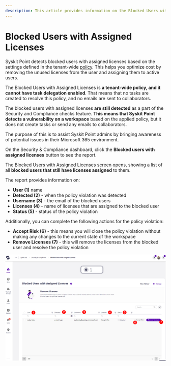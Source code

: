 ```yaml
---
description: This article provides information on the Blocked Users with Assigned Licenses report.
---
```



# Blocked Users with Assigned Licenses

Syskit Point detects blocked users with assigned licenses based on the settings defined in the tenant-wide [policy](../automated-workflows/blocked-users-with-licenses-admin.md). This helps you optimize cost by removing the unused licenses from the user and assigning them to active users. 

The Blocked Users with Assigned Licenses is **a tenant-wide policy, and it cannot have task delegation enabled**. That means that no tasks are created to resolve this policy, and no emails are sent to collaborators.

The blocked users with assigned licenses **are still detected** as a part of the Security and Compliance checks feature. **This means that Syskit Point detects a vulnerability on a workspace** based on the applied policy, but it does not create tasks or send any emails to collaborators. 

The purpose of this is to assist Syskit Point admins by
bringing awareness of potential issues in their Microsoft 365 environment. 

On the Security & Compliance dashboard, click the **Blocked users with assigned licenses** button to see the report.

The Blocked Users with Assigned Licenses screen opens, showing a list of all **blocked users that still have licenses assigned** to them.

The report provides information on:
  * **User (1)** name
  * **Detected (2)** - when the policy violation was detected
  * **Username (3)** - the email of the blocked users
  * **Licenses (4)** - name of licenses that are assigned to the blocked user
  * **Status (5)** - status of the policy violation

Additionally, you can complete the following actions for the policy violation:
  * **Accept Risk (6)** - this means you will close the policy violation without making any changes to the current state of the workspace
  * **Remove Licenses (7)** - this will remove the licenses from the blocked user and resolve the policy violation


![Blocked Users with Assigned Licenses](../../.gitbook/assets/security-compliance-checks-blocked-users.png)



